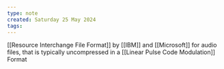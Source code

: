 ```yaml
---
type: note
created: Saturday 25 May 2024
tags: 
---
```

[[Resource Interchange File Format]] by [[IBM]] and [[Microsoft]] for audio files, that is typically uncompressed in a [[Linear Pulse Code Modulation]] Format